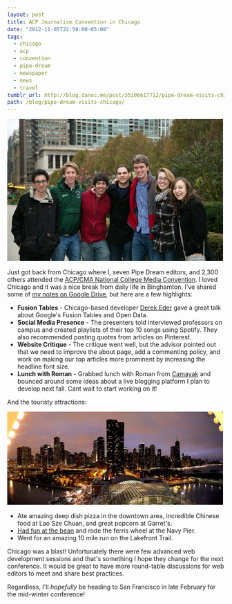 ```yaml
---
layout: post
title: ACP Journalism Convention in Chicago
date: "2012-11-05T22:59:00-05:00"
tags:
  - chicago
  - acp
  - convention
  - pipe-dream
  - newspaper
  - news
  - travel
tumblr_url: http://blog.danoc.me/post/35106617712/pipe-dream-visits-chicago
path: /blog/pipe-dream-visits-chicago/
---
```


![Pipe Dream editors in Chicago](./pipe-dream-chicago.jpg)

Just got back from Chicago where I, seven Pipe Dream editors, and 2,300 others attended the [ACP/CMA National College Media Convention](http://www.studentpress.org/acp/conventions.html). I loved Chicago and it was a nice break from daily life in Binghamton. I've shared some of [my notes on Google Drive](https://docs.google.com/document/d/1fA66y9JP1wpTjMNRUB_YxRflzApJyBI7XREO4xk8jKo/edit), but here are a few highlights:

- **Fusion Tables** - Chicago-based developer [Derek Eder](http://derekeder.com/) gave a great talk about Google's Fusion Tables and Open Data.
- **Social Media Presence** - The presenters told interviewed professors on campus and created playlists of their top 10 songs using Spotify. They also recommended posting quotes from articles on Pinterest.
- **Website Critique** - The critique went well, but the advisor pointed out that we need to improve the about page, add a commenting policy, and work on making our top articles more prominent by increasing the headline font size.
- **Lunch with Roman** - Grabbed lunch with Roman from [Camayak](http://www.camayak.com/) and bounced around some ideas about a live blogging platform I plan to develop next fall. Cant wait to start working on it!

And the touristy attractions:

![Chicago skyline at night](./chicago-at-night.jpg)

- Ate amazing deep dish pizza in the downtown area, incredible Chinese food at Lao Sze Chuan, and great popcorn at Garret's.
- [Had fun at the bean](http://imgur.com/3UkUO) and rode the ferris wheel at the Navy Pier.
- Went for an amazing 10 mile run on the Lakefront Trail.

Chicago was a blast! Unfortunately there were few advanced web development sessions and that's something I hope they change for the next conference. It would be great to have more round-table discussions for web editors to meet and share best practices.

Regardless, I'll _hopefully_ be heading to San Francisco in late February for the mid-winter conference!
